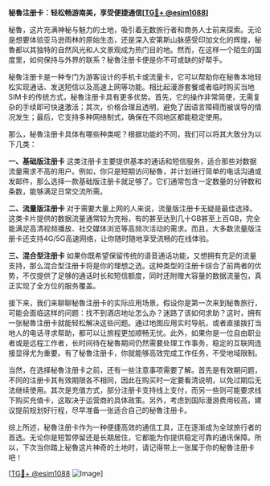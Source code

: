 **秘魯注册卡：轻松畅游南美，享受便捷通信[[TG💪+ @esim1088](https://t.me/s/esim1088)]**

秘魯，这片充满神秘与魅力的土地，吸引着无数旅行者和商务人士前来探索。无论是想要体验亚马逊雨林的原始生态，还是深入安第斯山脉感受印加文化的辉煌，秘魯都以其独特的自然风光和人文景观成为热门目的地。然而，在这样一个陌生的国度里，如何保持与外界的联系？秘魯注册卡便是你不可或缺的好帮手。

秘魯注册卡是一种专门为游客设计的手机卡或流量卡，它可以帮助你在秘魯本地轻松实现通话、发送短信以及高速上网等功能。相比起漫游套餐或者临时购买当地SIM卡的传统方式，秘魯注册卡具有更多优势。首先，它的操作非常简便，无需复杂的手续即可快速激活；其次，价格合理且透明，避免了因语言障碍而被误导的情况发生；最后，它支持多种网络制式，确保在不同地区都能稳定使用。

那么，秘魯注册卡具体有哪些种类呢？根据功能的不同，我们可以将其大致分为以下几类：

**一、基础版注册卡**
这类注册卡主要提供基本的通话和短信服务，适合那些对数据流量需求不高的用户。例如，你只是短期访问秘魯，并计划进行简单的电话沟通或发邮件，那么选择一款基础版注册卡就足够了。它们通常包含一定数量的分钟数和条数，能够满足日常交流所需。

**二、流量版注册卡**
对于需要大量上网的人来说，流量版注册卡无疑是最佳选择。这类卡片提供的数据流量通常较为充裕，有的甚至达到几十GB甚至上百GB，完全能满足高清视频播放、社交媒体浏览等高频次活动的需求。而且，大多数流量版注册卡还支持4G/5G高速网络，让你随时随地享受流畅的在线体验。

**三、混合型注册卡**
如果你既希望保留传统的语音通话功能，又想拥有充足的流量支持，那么混合型注册卡将是你的理想之选。这种类型的注册卡综合了前两者的优势，不仅提供了足够的通话时长和短信额度，同时还附赠大容量的数据流量包，真正实现了全方位的服务覆盖。

接下来，我们来聊聊秘魯注册卡的实际应用场景。假设你是第一次来到秘魯旅行，可能会面临这样的问题：找不到酒店地址怎么办？迷路了该如何求助？这时，拥有一张秘魯注册卡就能轻松解决这些问题。通过地图应用实时导航，或者直接拨打当地人的电话寻求帮助，都可以让旅程更加顺畅无忧。此外，如果你是一位自由职业者或是远程工作者，长时间待在秘魯期间仍然需要处理工作事务，稳定的互联网连接显得尤为重要。有了秘魯注册卡，你就能够高效完成工作任务，不受地域限制。

当然，在选择秘魯注册卡之前，还有一些注意事项需要了解。首先是有效期问题，不同的注册卡其有效期限各不相同，因此在购买时一定要看清说明，以免过期后无法继续使用。其次是充值方式，部分注册卡支持线上支付，而另一些则可能要求线下购买充值卡，这取决于运营商的具体政策。另外，考虑到国际漫游费用较高，建议提前规划好行程，尽早准备一张适合自己的秘魯注册卡。

综上所述，秘魯注册卡作为一种便捷高效的通信工具，正在逐渐成为全球旅行者的首选。无论你是短暂停留还是长期居住，它都能为你提供稳定可靠的通讯保障。所以，下次当你踏上秘魯这片神奇的土地时，请记得带上一张属于你的秘魯注册卡吧！

[[TG💪+ @esim1088](https://t.me/s/esim1088) ![Image](https://i.postimg.cc/4NQfJmqS/Snipaste-2025-05-13-00-14-12.png)]